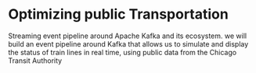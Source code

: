 # Optimizing public Transportation
Streaming event pipeline around Apache Kafka and its ecosystem. we will build an event pipeline around Kafka that allows us to simulate and display the status of train lines in real time, using public data from the Chicago Transit Authority 
